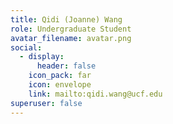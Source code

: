 ```yaml
---
title: Qidi (Joanne) Wang
role: Undergraduate Student
avatar_filename: avatar.png
social:
  - display:
      header: false
    icon_pack: far
    icon: envelope
    link: mailto:qidi.wang@ucf.edu
superuser: false
---
```


